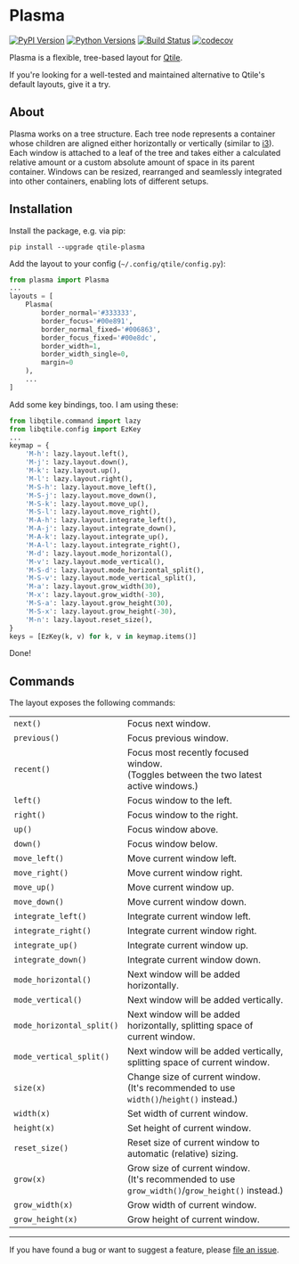 # Plasma

[![PyPI Version](https://img.shields.io/pypi/v/qtile-plasma.svg)](https://pypi.python.org/pypi/qtile-plasma)
[![Python Versions](https://img.shields.io/pypi/pyversions/qtile-plasma.svg)](https://pypi.python.org/pypi/qtile-plasma)
[![Build Status](https://travis-ci.org/numirias/qtile-plasma.svg?branch=master)](https://travis-ci.org/numirias/qtile-plasma)
[![codecov](https://codecov.io/gh/numirias/qtile-plasma/branch/master/graph/badge.svg)](https://codecov.io/gh/numirias/qtile-plasma)

Plasma is a flexible, tree-based layout for [Qtile](https://github.com/qtile/qtile/).

If you're looking for a well-tested and maintained alternative to Qtile's default layouts, give it a try.

## About

Plasma works on a tree structure. Each tree node represents a container whose children are aligned either horizontally or vertically (similar to [i3](https://i3wm.org/)). Each window is attached to a leaf of the tree and takes either a calculated relative amount or a custom absolute amount of space in its parent container. Windows can be resized, rearranged and seamlessly integrated into other containers, enabling lots of different setups.

## Installation

Install the package, e.g. via pip:

```
pip install --upgrade qtile-plasma
```
    
Add the layout to your config (`~/.config/qtile/config.py`):

```python
from plasma import Plasma
...
layouts = [
    Plasma(
        border_normal='#333333',
        border_focus='#00e891',
        border_normal_fixed='#006863',
        border_focus_fixed='#00e8dc',
        border_width=1,
        border_width_single=0,
        margin=0
    ),
    ...
]
```

Add some key bindings, too. I am using these:

```python
from libqtile.command import lazy
from libqtile.config import EzKey
...
keymap = {
    'M-h': lazy.layout.left(),
    'M-j': lazy.layout.down(),
    'M-k': lazy.layout.up(),
    'M-l': lazy.layout.right(),
    'M-S-h': lazy.layout.move_left(),
    'M-S-j': lazy.layout.move_down(),
    'M-S-k': lazy.layout.move_up(),
    'M-S-l': lazy.layout.move_right(),
    'M-A-h': lazy.layout.integrate_left(),
    'M-A-j': lazy.layout.integrate_down(),
    'M-A-k': lazy.layout.integrate_up(),
    'M-A-l': lazy.layout.integrate_right(),
    'M-d': lazy.layout.mode_horizontal(),
    'M-v': lazy.layout.mode_vertical(),
    'M-S-d': lazy.layout.mode_horizontal_split(),
    'M-S-v': lazy.layout.mode_vertical_split(),
    'M-a': lazy.layout.grow_width(30),
    'M-x': lazy.layout.grow_width(-30),
    'M-S-a': lazy.layout.grow_height(30),
    'M-S-x': lazy.layout.grow_height(-30),
    'M-n': lazy.layout.reset_size(),
}
keys = [EzKey(k, v) for k, v in keymap.items()]
```

Done!

## Commands

The layout exposes the following commands:

<!--commands-start-->
<table>
  <tr>
    <td><code>next()</code></td>
    <td>Focus next window.</td>
  </tr>
  <tr>
    <td><code>previous()</code></td>
    <td>Focus previous window.</td>
  </tr>
  <tr>
    <td><code>recent()</code></td>
    <td>Focus most recently focused window.<br>
(Toggles between the two latest active windows.)</td>
  </tr>
  <tr>
    <td><code>left()</code></td>
    <td>Focus window to the left.</td>
  </tr>
  <tr>
    <td><code>right()</code></td>
    <td>Focus window to the right.</td>
  </tr>
  <tr>
    <td><code>up()</code></td>
    <td>Focus window above.</td>
  </tr>
  <tr>
    <td><code>down()</code></td>
    <td>Focus window below.</td>
  </tr>
  <tr>
    <td><code>move_left()</code></td>
    <td>Move current window left.</td>
  </tr>
  <tr>
    <td><code>move_right()</code></td>
    <td>Move current window right.</td>
  </tr>
  <tr>
    <td><code>move_up()</code></td>
    <td>Move current window up.</td>
  </tr>
  <tr>
    <td><code>move_down()</code></td>
    <td>Move current window down.</td>
  </tr>
  <tr>
    <td><code>integrate_left()</code></td>
    <td>Integrate current window left.</td>
  </tr>
  <tr>
    <td><code>integrate_right()</code></td>
    <td>Integrate current window right.</td>
  </tr>
  <tr>
    <td><code>integrate_up()</code></td>
    <td>Integrate current window up.</td>
  </tr>
  <tr>
    <td><code>integrate_down()</code></td>
    <td>Integrate current window down.</td>
  </tr>
  <tr>
    <td><code>mode_horizontal()</code></td>
    <td>Next window will be added horizontally.</td>
  </tr>
  <tr>
    <td><code>mode_vertical()</code></td>
    <td>Next window will be added vertically.</td>
  </tr>
  <tr>
    <td><code>mode_horizontal_split()</code></td>
    <td>Next window will be added horizontally, splitting space of current
window.</td>
  </tr>
  <tr>
    <td><code>mode_vertical_split()</code></td>
    <td>Next window will be added vertically, splitting space of current
window.</td>
  </tr>
  <tr>
    <td><code>size(x)</code></td>
    <td>Change size of current window.<br>
(It's recommended to use <code>width()</code>/<code>height()</code> instead.)</td>
  </tr>
  <tr>
    <td><code>width(x)</code></td>
    <td>Set width of current window.</td>
  </tr>
  <tr>
    <td><code>height(x)</code></td>
    <td>Set height of current window.</td>
  </tr>
  <tr>
    <td><code>reset_size()</code></td>
    <td>Reset size of current window to automatic (relative) sizing.</td>
  </tr>
  <tr>
    <td><code>grow(x)</code></td>
    <td>Grow size of current window.<br>
(It's recommended to use <code>grow_width()</code>/<code>grow_height()</code> instead.)</td>
  </tr>
  <tr>
    <td><code>grow_width(x)</code></td>
    <td>Grow width of current window.</td>
  </tr>
  <tr>
    <td><code>grow_height(x)</code></td>
    <td>Grow height of current window.</td>
  </tr>
</table>
<!--commands-end-->

---

If you have found a bug or want to suggest a feature, please [file an issue](https://github.com/numirias/qtile-plasma/issues/new).
